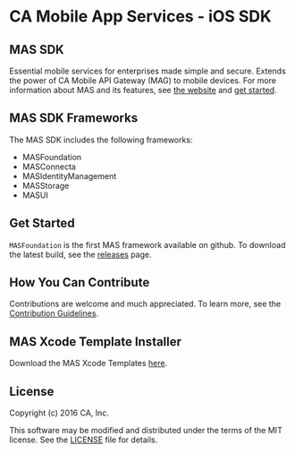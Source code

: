 # CA Mobile App Services - iOS SDK

## MAS SDK
Essential mobile services for enterprises made simple and secure. Extends the power of CA Mobile API Gateway (MAG) to mobile devices.
For more information about MAS and its features, see [the website][mas.ca.com] and [get started][docs].

## MAS SDK Frameworks

The MAS SDK includes the following frameworks:

- MASFoundation
- MASConnecta
- MASIdentityManagement
- MASStorage
- MASUI

## Get Started

`MASFoundation` is the first MAS framework available on github. To download the latest build, see the [releases][releases] page.


## How You Can Contribute

Contributions are welcome and much appreciated. To learn more, see the [Contribution Guidelines][contributing].


## MAS Xcode Template Installer

Download the MAS Xcode Templates [here][templates].

## License

Copyright (c) 2016 CA, Inc.

This software may be modified and distributed under the terms
of the MIT license. See the [LICENSE][license-link] file for details.


 [mas.ca.com]: http://mas.ca.com/
 [docs]: http://mas.ca.com/docs/
 [blog]: http://mas.ca.com/blog/

 [releases]: https://github.com/CAAPIM/iOS-MASFoundation/releases
 [contributing]: /CONTRIBUTING.md
 [license-link]: /LICENSE
 [templates]: https://github.com/CAAPIM/iOS-MAS-SDK/blob/develop/TemplateInstaller/MobileSDK.dmg?raw=true

